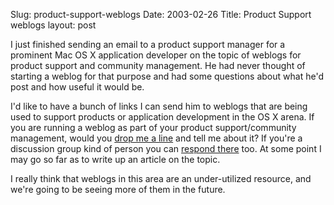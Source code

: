 Slug: product-support-weblogs
Date: 2003-02-26
Title: Product Support weblogs
layout: post

I just finished sending an email to a product support manager for a prominent Mac OS X application developer on the topic of weblogs for product support and community management. He had never thought of starting a weblog for that purpose and had some questions about what he&#39;d post and how useful it would be.

I&#39;d like to have a bunch of links I can send him to weblogs that are being used to support products or application development in the OS X arena. If you are running a weblog as part of your product support/community management, would you <a href="mailto:steve@redmonk.net">drop me a line</a> and tell me about it? If you&#39;re a discussion group kind of person you can <a href="&lt;!--#siteurl--&gt;&lt;!--#msgnum--&gt;/reply">respond there</a> too. At some point I may go so far as to write up an article on the topic.

I really think that weblogs in this area are an under-utilized resource, and we&#39;re going to be seeing more of them in the future.

